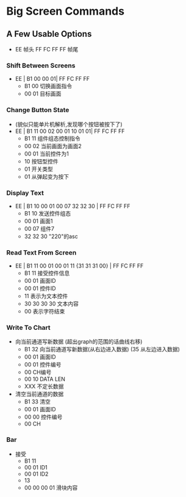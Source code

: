 # Big Screen Commands

## A Few Usable Options
* EE 帧头       FF FC FF FF 帧尾

### Shift Between Screens
* EE | B1 00 00 01|  FF FC FF FF    
    * B1 00 切换画面指令
    * 00 01 目标画面

### Change Button State
* (貌似只能单片机解析,发现哪个按钮被按下了)
* EE | B1 11 00 02 00 01 10 01 01| FF FC FF FF
    * B1 11 组件组态控制指令
    * 00 02 当前画面为画面2
    * 00 01 当前控件为1
    * 10  按钮型控件
    * 01 开关类型
    * 01 从弹起变为按下

### Display Text
* EE | B1 10 00 01 00 07 32 32 30 | FF FC FF FF
    * B1 10 发送控件组态
    * 00 01 画面1
    * 00 07 组件7
    * 32 32 30   "220"的asc

### Read Text From Screen
* EE | B1 11 00 01 00 01 11 {31 31 31 00} | FF FC FF FF
    * B1 11 接受控件信息
    * 00 01 画面ID
    * 00 01 控件ID
    * 11 表示为文本控件
    * 30 30 30 30 文本内容
    * 00 表示字符结束

### Write To Chart
* 向当前通道写新数据 (超出graph的范围的话曲线右移)
    * B1 32 向当前通道写新数据(从右边进入数据)          (35 从左边进入数据)
    * 00 01 画面ID
    * 00 01 控件编号
    * 00    CH编号
    * 00 10 DATA LEN
    * XXX   不定长数据
* 清空当前通道的数据 
    * B1 33 清空
    * 00 01 画面ID
    * 00 00 控件编号
    * 00 CH

### Bar
* 接受
    * B1 11
    * 00 01 ID1
    * 00 01 ID2
    * 13
    * 00 00 00 01   滑块内容
    